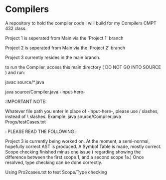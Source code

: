 # Compilers
A repository to hold the compiler code I will build for my Compilers CMPT 432 class.

Project 1 is seperated from Main via the 'Project 1' branch

Project 2 is seperated from Main via the 'Project 2' branch

Project 3 currently resides in the main branch.

to run the Compiler, access this main directory ( DO NOT GO INTO SOURCE ) and run:

javac source/*.java

java source/Compiler.java -input-here-

:IMPORTANT NOTE:

Whatever file path you enter in place of -input-here-, please use / slashes, instead of \ slashes.
Example:
java source/Compiler.java Progs/testCases.txt

: PLEASE READ THE FOLLOWING :

Project 3 is currently being worked on. At the moment, a semi-normal, hopefully correct AST is produced. A Symbol Table is made, mostly correct. Scope checking finished minus one issue ( regarding showing the difference between the first scope 1, and a second scope 1a.) Once resolved, type checking can be done correctly.

Using Pro2cases.txt to test Scope/Type checking